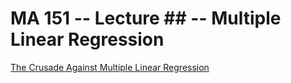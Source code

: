 MA 151 -- Lecture ## -- Multiple Linear Regression
==================================================

[The Crusade Against Multiple Linear Regression](https://www.edge.org/conversation/richard_nisbett-the-crusade-against-multiple-regression-analysis)